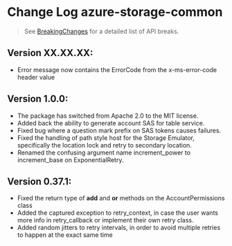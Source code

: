 # Change Log azure-storage-common

> See [BreakingChanges](BreakingChanges.md) for a detailed list of API breaks.
## Version XX.XX.XX:
- Error message now contains the ErrorCode from the x-ms-error-code header value

## Version 1.0.0:

- The package has switched from Apache 2.0 to the MIT license.
- Added back the ability to generate account SAS for table service.
- Fixed bug where a question mark prefix on SAS tokens causes failures.
- Fixed the handling of path style host for the Storage Emulator, specifically the location lock and retry to secondary location.
- Renamed the confusing argument name increment_power to increment_base on ExponentialRetry.

## Version 0.37.1:

- Fixed the return type of __add__ and __or__ methods on the AccountPermissions class
- Added the captured exception to retry_context, in case the user wants more info in retry_callback or implement their own retry class.
- Added random jitters to retry intervals, in order to avoid multiple retries to happen at the exact same time

